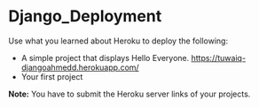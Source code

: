# Django_Deployment

Use what you learned about Heroku to deploy the following:
- A simple project that displays Hello Everyone. https://tuwaiq-djangoahmedd.herokuapp.com/
- Your first project        

**Note:** You have to submit the Heroku server links of your projects.
